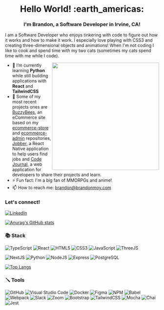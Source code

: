 <h1 align="center">
Hello World! :earth_americas:
</h1>
<h3 align="center">
I'm Brandon, a Software Developer in Irvine, CA!
</h3>

I am a Software Developer who enjoys tinkering with code to figure out how it works and how to make it work. I especially love playing with CSS3 and creating three-dimensional objects and animations! When I'm not coding I like to cook and spend time with my two cats (sometimes my cats spend time with me while I code).

<img src="https://user-images.githubusercontent.com/109567499/204354608-a8931f99-cd55-4bff-bd1b-254dfda3f390.gif" align="right" width="350" style="max-width: 100%;" />

- 🌱 I’m currently learning <b>Python</b> while still building applications with <b>React</b> and <b>TailwindCSS</b>
- 🔭 Some of my most recent projects ones are <a href="https://github.com/brandon-moy/buzzy-bees-store">BuzzyBees</a>, an eCommerce site based on my <a href="https://github.com/brandon-moy/ecommerce-store">ecommerce-store</a> and <a href="https://github.com/brandon-moy/ecommerce-admin">ecommerce-admin</a> repositories, <a href="https://github.com/brandon-moy/react-native-jobs">Jobber</a>, a React Native application to help users find jobs and <a href="https://github.com/brandon-moy/code-journal-dribbble">Code Journal</a>, a web application for developers to share their projects and learn.
- ⚡ Fun fact: I'm a big fan of MMORPGs and anime!
- 📫 How to reach me: <a href="mailto:brandon@brandonmoy.com">brandon@brandonmoy.com</a>

### Let's connect!
<a href="https://www.linkedin.com/in/brandon-k-moy/">![LinkedIn](https://img.shields.io/badge/linkedin-%230077B5.svg?style=for-the-badge&logo=linkedin&logoColor=white) </a>

[![Anurag's GitHub stats](https://github-readme-stats.vercel.app/api?username=brandon-moy&hide=stars,contribs)](https://github.com/anuraghazra/github-readme-stats)

### :books: Stack
![TypeScript](https://img.shields.io/badge/TypeScript-007ACC?style=for-the-badge&logo=typescript&logoColor=white)
![React](https://img.shields.io/badge/React-20232A?style=for-the-badge&logo=react&logoColor=61DAFB)
![HTML5](https://img.shields.io/badge/HTML5-E34F26?style=for-the-badge&logo=html5&logoColor=white)
![CSS3](https://img.shields.io/badge/CSS3-1572B6?style=for-the-badge&logo=css3&logoColor=white)
![JavaScript](https://img.shields.io/badge/JavaScript-323330?style=for-the-badge&logo=javascript&logoColor=F7DF1E)
![ThreeJS](https://img.shields.io/badge/ThreeJs-black?style=for-the-badge&logo=three.js&logoColor=white)

![NextJS](https://img.shields.io/badge/next.js-000000?style=for-the-badge&logo=nextdotjs&logoColor=white)
![Python](https://img.shields.io/badge/Python-007ACC?style=for-the-badge&logo=python&logoColor=white)
![NodeJS](https://img.shields.io/badge/Node.js-339933?style=for-the-badge&logo=nodedotjs&logoColor=white)
![Express](https://img.shields.io/badge/Express.js-000000?style=for-the-badge&logo=express&logoColor=white)
![PostgreSQL](https://img.shields.io/badge/PostgreSQL-316192?style=for-the-badge&logo=postgresql&logoColor=white)

[![Top Langs](https://github-readme-stats.vercel.app/api/top-langs/?username=brandon-moy&layout=compact)](https://github.com/anuraghazra/github-readme-stats)

### :screwdriver: Tools

![GitHub](https://img.shields.io/badge/github-%23121011.svg?style=for-the-badge&logo=github&logoColor=white)
![Visual Studio Code](https://img.shields.io/badge/Visual%20Studio%20Code-0078d7.svg?style=for-the-badge&logo=visual-studio-code&logoColor=white)
![Docker](https://img.shields.io/badge/docker-%230db7ed.svg?style=for-the-badge&logo=docker&logoColor=white)
![Figma](https://img.shields.io/badge/figma-%23F24E1E.svg?style=for-the-badge&logo=figma&logoColor=white)
![NPM](https://img.shields.io/badge/NPM-%23000000.svg?style=for-the-badge&logo=npm&logoColor=white)
![Babel](https://img.shields.io/badge/Babel-F9DC3e?style=for-the-badge&logo=babel&logoColor=black)
![Webpack](https://img.shields.io/badge/webpack-%238DD6F9.svg?style=for-the-badge&logo=webpack&logoColor=black)
![Slack](https://img.shields.io/badge/Slack-4A154B?style=for-the-badge&logo=slack&logoColor=white)
![Zoom](https://img.shields.io/badge/Zoom-2D8CFF?style=for-the-badge&logo=zoom&logoColor=white)
![Bootstrap](https://img.shields.io/badge/Bootstrap-563D7C?style=for-the-badge&logo=bootstrap&logoColor=white)
![TailwindCSS](https://img.shields.io/badge/Tailwind_CSS-38B2AC?style=for-the-badge&logo=tailwind-css&logoColor=white)
![Mocha](https://img.shields.io/badge/Mocha-8D6748?style=for-the-badge&logo=Mocha&logoColor=white)
![Chai](https://img.shields.io/badge/chai-A30701?style=for-the-badge&logo=chai&logoColor=white)
![Jest](https://img.shields.io/badge/Jest-C21325?style=for-the-badge&logo=jest&logoColor=white)



<!--
**brandon-moy/brandon-moy** is a ✨ _special_ ✨ repository because its `README.md` (this file) appears on your GitHub profile.

Here are some ideas to get you started:

- 🔭 I’m currently working on ...
- 🌱 I’m currently learning ...
- 👯 I’m looking to collaborate on ...
- 🤔 I’m looking for help with ...
- 💬 Ask me about ...
- 📫 How to reach me: ...
- 😄 Pronouns: ...
- ⚡ Fun fact: ...
-->
